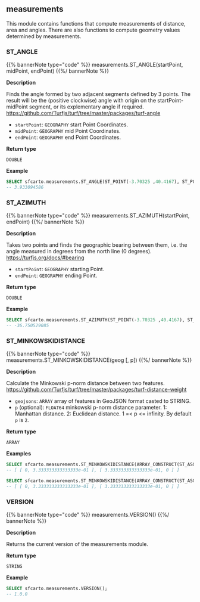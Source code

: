 ## measurements

<div class="badges"><div class="core"></div></div>

This module contains functions that compute measurements of distance, area and angles. There are also functions to compute geometry values determined by measurements.

### ST_ANGLE

{{% bannerNote type="code" %}}
measurements.ST_ANGLE(startPoint, midPoint, endPoint)
{{%/ bannerNote %}}

**Description**

Finds the angle formed by two adjacent segments defined by 3 points. The result will be the (positive clockwise) angle with origin on the startPoint-midPoint segment, or its explementary angle if required. https://github.com/Turfjs/turf/tree/master/packages/turf-angle

* `startPoint`: `GEOGRAPHY` start Point Coordinates.
* `midPoint`: `GEOGRAPHY` mid Point Coordinates.
* `endPoint`: `GEOGRAPHY` end Point Coordinates.

**Return type**

`DOUBLE`

**Example**

``` sql
SELECT sfcarto.measurements.ST_ANGLE(ST_POINT(-3.70325 ,40.4167), ST_POINT(-4.70325 ,10.4167), ST_POINT(-5.70325 ,40.4167));
-- 3.933094586
```

### ST_AZIMUTH

{{% bannerNote type="code" %}}
measurements.ST_AZIMUTH(startPoint, endPoint)
{{%/ bannerNote %}}

**Description**

Takes two points and finds the geographic bearing between them, i.e. the angle measured in degrees from the north line (0 degrees). https://turfjs.org/docs/#bearing

* `startPoint`: `GEOGRAPHY` starting Point.
* `endPoint`: `GEOGRAPHY` ending Point.

**Return type**

`DOUBLE`

**Example**

``` sql
SELECT sfcarto.measurements.ST_AZIMUTH(ST_POINT(-3.70325 ,40.4167), ST_POINT(-4.70325 ,41.4167));
-- -36.750529085
```

### ST_MINKOWSKIDISTANCE

{{% bannerNote type="code" %}}
measurements.ST_MINKOWSKIDISTANCE(geog [, p])
{{%/ bannerNote %}}

**Description**

Calculate the Minkowski p-norm distance between two features. https://github.com/Turfjs/turf/tree/master/packages/turf-distance-weight

* `geojsons`: `ARRAY` array of features in GeoJSON format casted to STRING.
* `p` (optional): `FLOAT64` minkowski p-norm distance parameter. 1: Manhattan distance. 2: Euclidean distance. 1 =< p <= infinity. By default `p` is `2`.

**Return type**

`ARRAY`

**Examples**

``` sql
SELECT sfcarto.measurements.ST_MINKOWSKIDISTANCE(ARRAY_CONSTRUCT(ST_ASGEOJSON(ST_POINT(10,10))::STRING, ST_ASGEOJSON(ST_POINT(13,10))::STRING));
-- [ [ 0, 3.333333333333333e-01 ], [ 3.333333333333333e-01, 0 ] ]
```

``` sql
SELECT sfcarto.measurements.ST_MINKOWSKIDISTANCE(ARRAY_CONSTRUCT(ST_ASGEOJSON(ST_POINT(10,10))::STRING, ST_ASGEOJSON(ST_POINT(13,10))::STRING), 2);
-- [ [ 0, 3.333333333333333e-01 ], [ 3.333333333333333e-01, 0 ] ]
```

### VERSION

{{% bannerNote type="code" %}}
measurements.VERSION()
{{%/ bannerNote %}}

**Description**

Returns the current version of the measurements module.

**Return type**

`STRING`

**Example**

```sql
SELECT sfcarto.measurements.VERSION();
-- 1.0.0
```